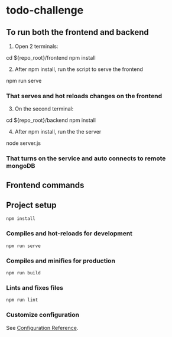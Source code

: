 # todo-challenge

## To run both the frontend and backend

1. Open 2 terminals:

cd ${repo_root}/frontend 
npm install

2. After npm install, run the script to serve the frontend

npm run serve

### That serves and hot reloads changes on the frontend

3. On the second terminal:

cd ${repo_root}/backend 
npm install

4. After npm install, run the the server

node server.js

### That turns on the service and auto connects to remote mongoDB



## Frontend commands

## Project setup
```
npm install
```

### Compiles and hot-reloads for development
```
npm run serve
```

### Compiles and minifies for production
```
npm run build
```

### Lints and fixes files
```
npm run lint
```

### Customize configuration
See [Configuration Reference](https://cli.vuejs.org/config/).
